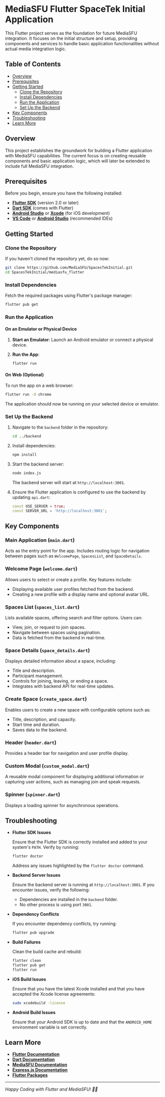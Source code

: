 # MediaSFU Flutter SpaceTek Initial Application

This Flutter project serves as the foundation for future MediaSFU integration. It focuses on the initial structure and setup, providing components and services to handle basic application functionalities without actual media integration logic.

## Table of Contents

- [Overview](#overview)
- [Prerequisites](#prerequisites)
- [Getting Started](#getting-started)
  - [Clone the Repository](#clone-the-repository)
  - [Install Dependencies](#install-dependencies)
  - [Run the Application](#run-the-application)
  - [Set Up the Backend](#set-up-the-backend)
- [Key Components](#key-components)
- [Troubleshooting](#troubleshooting)
- [Learn More](#learn-more)

## Overview

This project establishes the groundwork for building a Flutter application with MediaSFU capabilities. The current focus is on creating reusable components and basic application logic, which will later be extended to include full MediaSFU integration.

## Prerequisites

Before you begin, ensure you have the following installed:

- **[Flutter SDK](https://flutter.dev/docs/get-started/install)** (version 2.0 or later)
- **[Dart SDK](https://dart.dev/get-dart)** (comes with Flutter)
- **[Android Studio](https://developer.android.com/studio)** or **[Xcode](https://developer.apple.com/xcode/)** (for iOS development)
- **[VS Code](https://code.visualstudio.com/)** or **[Android Studio](https://developer.android.com/studio)** (recommended IDEs)

## Getting Started

### Clone the Repository

If you haven't cloned the repository yet, do so now:

```bash
git clone https://github.com/MediaSFU/SpacesTekInitial.git
cd SpacesTekInitial/mediasfu_flutter
```

### Install Dependencies

Fetch the required packages using Flutter's package manager:

```bash
flutter pub get
```

### Run the Application

#### On an Emulator or Physical Device

1. **Start an Emulator**: Launch an Android emulator or connect a physical device.
2. **Run the App**:

   ```bash
   flutter run
   ```

#### On Web (Optional)

To run the app on a web browser:

```bash
flutter run -d chrome
```

The application should now be running on your selected device or emulator.

### Set Up the Backend

1. Navigate to the `backend` folder in the repository:

   ```bash
   cd ../backend
   ```

2. Install dependencies:

   ```bash
   npm install
   ```

3. Start the backend server:

   ```bash
   node index.js
   ```

   The backend server will start at `http://localhost:3001`.

4. Ensure the Flutter application is configured to use the backend by updating `api.dart`:

   ```dart
   const USE_SERVER = true;
   const SERVER_URL = 'http://localhost:3001';
   ```

## Key Components

### Main Application (`main.dart`)

Acts as the entry point for the app. Includes routing logic for navigation between pages such as `WelcomePage`, `SpacesList`, and `SpaceDetails`.

### Welcome Page (`welcome.dart`)

Allows users to select or create a profile. Key features include:

- Displaying available user profiles fetched from the backend.
- Creating a new profile with a display name and optional avatar URL.

### Spaces List (`spaces_list.dart`)

Lists available spaces, offering search and filter options. Users can:

- View, join, or request to join spaces.
- Navigate between spaces using pagination.
- Data is fetched from the backend in real-time.

### Space Details (`space_details.dart`)

Displays detailed information about a space, including:

- Title and description.
- Participant management.
- Controls for joining, leaving, or ending a space.
- Integrates with backend API for real-time updates.

### Create Space (`create_space.dart`)

Enables users to create a new space with configurable options such as:

- Title, description, and capacity.
- Start time and duration.
- Saves data to the backend.

### Header (`header.dart`)

Provides a header bar for navigation and user profile display.

### Custom Modal (`custom_modal.dart`)

A reusable modal component for displaying additional information or capturing user actions, such as managing join and speak requests.

### Spinner (`spinner.dart`)

Displays a loading spinner for asynchronous operations.

## Troubleshooting

- **Flutter SDK Issues**

  Ensure that the Flutter SDK is correctly installed and added to your system's `PATH`. Verify by running:

  ```bash
  flutter doctor
  ```

  Address any issues highlighted by the `flutter doctor` command.

- **Backend Server Issues**

  Ensure the backend server is running at `http://localhost:3001`. If you encounter issues, verify the following:

  - Dependencies are installed in the `backend` folder.
  - No other process is using port `3001`.

- **Dependency Conflicts**

  If you encounter dependency conflicts, try running:

  ```bash
  flutter pub upgrade
  ```

- **Build Failures**

  Clean the build cache and rebuild:

  ```bash
  flutter clean
  flutter pub get
  flutter run
  ```

- **iOS Build Issues**

  Ensure that you have the latest Xcode installed and that you have accepted the Xcode license agreements:

  ```bash
  sudo xcodebuild -license
  ```

- **Android Build Issues**

  Ensure that your Android SDK is up to date and that the `ANDROID_HOME` environment variable is set correctly.

## Learn More

- **[Flutter Documentation](https://flutter.dev/docs)**
- **[Dart Documentation](https://dart.dev/guides)**
- **[MediaSFU Documentation](https://www.mediasfu.com/documentation/)**
- **[Express.js Documentation](https://expressjs.com/)**
- **[Flutter Packages](https://pub.dev/)**

---

*Happy Coding with Flutter and MediaSFU! 🚀📱*

